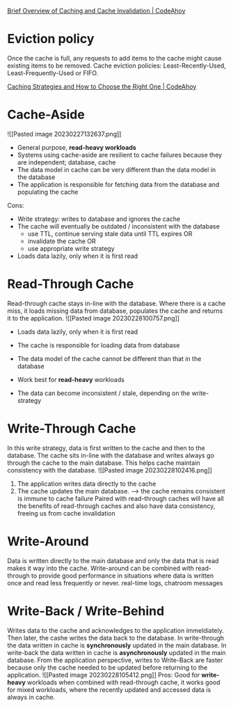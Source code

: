 [Brief Overview of Caching and Cache Invalidation | CodeAhoy](https://codeahoy.com/2022/04/03/cache-invalidation/)

# Eviction policy
Once the cache is full, any requests to add items to the cache might cause existing items to be removed.
Cache eviction policies: Least-Recently-Used, Least-Frequently-Used or FIFO.

[Caching Strategies and How to Choose the Right One | CodeAhoy](https://codeahoy.com/2017/08/11/caching-strategies-and-how-to-choose-the-right-one/)

# Cache-Aside
![[Pasted image 20230227132637.png]]
- General purpose, **read-heavy workloads** 
- Systems using cache-aside are resilient to cache failures because they are independent; database, cache
- The data model in cache can be very different than the data model in the database
- The application is responsible for fetching data from the database and populating the cache

Cons:
- Write strategy: writes to database and ignores the cache 
- The cache will eventually be outdated / inconsistent with the database
	- use TTL, continue serving stale data until TTL expires OR
	- invalidate the cache OR
	- use appropriate write strategy
- Loads data lazily, only when it is first read

# Read-Through Cache
Read-through cache stays in-line with the database. Where there is a cache miss, it loads missing data from database, populates the cache and returns it to the application.
![[Pasted image 20230228100757.png]]
- Loads data lazily, only when it is first read
- The cache is responsible for loading data from database
- The data model of the cache cannot be different than that in the database

- Work best for **read-heavy** workloads
- The data can become inconsistent / stale, depending on the write-strategy

# Write-Through Cache
In this write strategy, data is first written to the cache and then to the database. The cache sits in-line with the database and writes always go through the cache to the main database. This helps cache maintain consistency with the database.
![[Pasted image 20230228102416.png]]
1. The application writes data directly to the cache
2. The cache updates the main database. --> the cache remains consistent is immune to cache failure
Paired with read-through caches will have all the benefits of read-through caches and also have data consistency, freeing us from cache invalidation

# Write-Around
Data is written directly to the main database and only the data that is read makes it way into the cache.
Write-around can be combined with read-through to provide good performance in situations where data is written once and read less frequently or never. real-time logs, chatroom messages

# Write-Back / Write-Behind
Writes data to the cache and acknowledges to the application immeldiately. Then later, the cashe writes the data back to the database.
In write-through the data written in cache is **synchronously** updated in the main database. In write-back the data written in cache is **asynchronously** updated in the main database. From the application perspective, writes to Write-Back are faster because only the cache needed to be updated before returning to the application.
![[Pasted image 20230228105412.png]]
Pros:
Good for **write-heavy** workloads when combined with read-through cache, it works good for mixed workloads, where the recently updated and accessed data is always in cache.